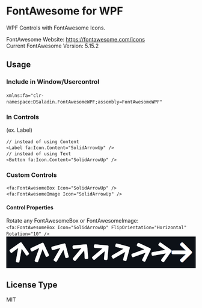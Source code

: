 # FontAwesome for WPF

WPF Controls with FontAwesome Icons.

FontAwesome Website: https://fontawesome.com/icons  
Current FontAwesome Version: 5.15.2

## Usage
### Include in Window/Usercontrol
`xmlns:fa="clr-namespace:DSaladin.FontAwesomeWPF;assembly=FontAwesomeWPF"`

### In Controls
(ex. Label)  
```
// instead of using Content
<Label fa:Icon.Content="SolidArrowUp" />
// instead of using Text
<Button fa:Icon.Content="SolidArrowUp" />
```

### Custom Controls
```
<fa:FontAwesomeBox Icon="SolidArrowUp" />
<fa:FontAwesomeImage Icon="SolidArrowUp" />
```

#### Control Properties
Rotate any FontAwesomeBox or FontAwesomeImage:  
`<fa:FontAwesomeBox Icon="SolidArrowUp" FlipOrientation="Horizontal" Rotation="10" />`  
![GitHub Logo](/images/FontAwesomeWPF_RotationProp.png)

## License Type
MIT
